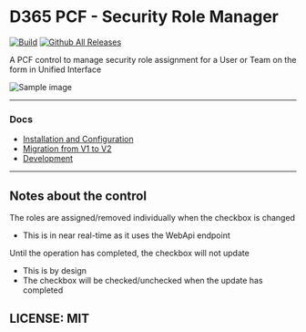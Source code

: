 # D365 PCF - Security Role Manager

[![Build](https://github.com/cathalnoonan/d365-pcf-securityrolemanager/actions/workflows/build.yml/badge.svg)](https://github.com/cathalnoonan/d365-pcf-securityrolemanager/actions/workflows/build.yml)
[![Github All Releases](https://img.shields.io/github/downloads/cathalnoonan/d365-pcf-securityrolemanager/total.svg)]()

A PCF control to manage security role assignment for a User or Team on the form in Unified Interface

![Sample image](./docs/res/sample.gif)

---

### Docs
- [Installation and Configuration](docs/installation-and-configuration.md)
- [Migration from V1 to V2](docs/migration-v1-v2.md)
- [Development](docs/development.md)

---

## Notes about the control

The roles are assigned/removed individually when the checkbox is changed
- This is in near real-time as it uses the WebApi endpoint

Until the operation has completed, the checkbox will not update
- This is by design
- The checkbox will be checked/unchecked when the update has completed


## LICENSE: MIT
